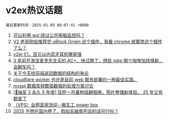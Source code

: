 # v2ex热议话题

`最后更新时间：2025-01-05 06:07:41 +0800`

1. [可以利用 wsl 绕过公司电脑监控吗？](https://www.v2ex.com/t/1102438)
1. [V2 老哥刚给推荐完 uBlock Origin 这个插件，我看 chrome 就要禁这个插件了么？](https://www.v2ex.com/t/1102466)
1. [v2er 们，百元以内蓝牙耳机哪家强](https://www.v2ex.com/t/1102436)
1. [3 年前在淘宝麦克先生买的 AC+，快过期了，想给 mbp 喝个咖啡加钱换新，会翻车吗？](https://www.v2ex.com/t/1102477)
1. [关于今天给前端返回数据的结构的争论](https://www.v2ex.com/t/1102528)
1. [cloudfalre worker 也许是目前 web 服务部署的一种最佳实践。](https://www.v2ex.com/t/1102503)
1. [mysql 数据库频繁插数据的处理方案讨论](https://www.v2ex.com/t/1102456)
1. [[🎁抽奖 3 永久 5 年度] 狂肝一月重构轻翻相册，照片整理新体验， 25 年又有额度了](https://www.v2ex.com/t/1102554)
1. [（VPS）全网首家测评--搬瓦工 power box](https://www.v2ex.com/t/1102483)
1. [2025 不想在国内卷了，假如去越南开店的话可行吗？](https://www.v2ex.com/t/1102515)

